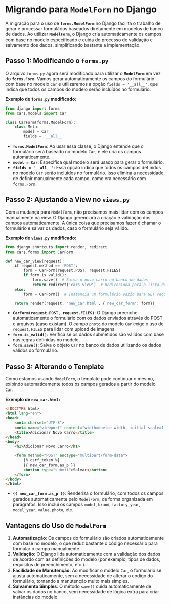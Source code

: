 # Migrando para `ModelForm` no Django

A migração para o uso de **`forms.ModelForm`** no Django facilita o trabalho de gerar e processar formulários baseados diretamente em modelos de banco de dados. Ao utilizar **`ModelForm`**, o Django cria automaticamente os campos com base no modelo especificado e cuida do processo de validação e salvamento dos dados, simplificando bastante a implementação.

## Passo 1: Modificando o `forms.py`

O arquivo `forms.py` agora será modificado para utilizar o **`ModelForm`** em vez do **`forms.Form`**. Vamos gerar automaticamente os campos do formulário com base no modelo `Car` e utilizaremos a opção `fields = '__all__'`, que indica que todos os campos do modelo serão incluídos no formulário.

**Exemplo de `forms.py` modificado:**
```python
from django import forms
from cars.models import Car

class CarForm(forms.ModelForm):
    class Meta:
        model = Car
        fields = '__all__'
```

- **`forms.ModelForm`**: Ao usar essa classe, o Django entende que o formulário será baseado no modelo `Car`, e ele cria os campos automaticamente.
- **`model = Car`**: Especifica qual modelo será usado para gerar o formulário.
- **`fields = '__all__'`**: Essa opção indica que todos os campos definidos no modelo `Car` serão incluídos no formulário. Isso elimina a necessidade de definir manualmente cada campo, como era necessário com `forms.Form`.

## Passo 2: Ajustando a View no `views.py`

Com a mudança para `ModelForm`, não precisamos mais lidar com os campos manualmente na view. O Django gerenciará a criação e validação dos campos automaticamente. A única coisa que precisamos fazer é chamar o formulário e salvar os dados, caso o formulário seja válido.

**Exemplo de `views.py` modificado:**
```python
from django.shortcuts import render, redirect
from cars.forms import CarForm

def new_car_view(request):
    if request.method == 'POST':
        form = CarForm(request.POST, request.FILES)
        if form.is_valid():
            form.save()  # Salva o novo carro no banco de dados
            return redirect('cars_view')  # Redireciona para a lista de carros após salvar
    else:
        form = CarForm()  # Instancia um formulário vazio para GET requests

    return render(request, 'new_car.html', {'new_car_form': form})
```

- **`CarForm(request.POST, request.FILES)`**: O Django preenche automaticamente o formulário com os dados enviados através do POST e arquivos (caso existam). O campo `photo` do modelo `Car` exige o uso de `request.FILES` para lidar com upload de imagens.
- **`form.is_valid()`**: Verifica se os dados submetidos são válidos com base nas regras definidas no modelo.
- **`form.save()`**: Salva o objeto `Car` no banco de dados utilizando os dados válidos do formulário.

## Passo 3: Alterando o Template

Como estamos usando `ModelForm`, o template pode continuar o mesmo, exibindo automaticamente todos os campos gerados a partir do modelo `Car`.

**Exemplo de `new_car.html`:**
```html
<!DOCTYPE html>
<html lang="en">
<head>
    <meta charset="UTF-8">
    <meta name="viewport" content="width=device-width, initial-scale=1.0">
    <title>Adicionar Novo Carro</title>
</head>
<body>
    <h1>Adicionar Novo Carro</h1>

    <form method="POST" enctype="multipart/form-data">
        {% csrf_token %}
        {{ new_car_form.as_p }}
        <button type="submit">Salvar</button>
    </form>
</body>
</html>
```

- **`{{ new_car_form.as_p }}`**: Renderiza o formulário, com todos os campos gerados automaticamente pelo `ModelForm`, de forma organizada em parágrafos. Isso inclui os campos `model`, `brand`, `factory_year`, `model_year`, `value`, `photo`, etc.

## Vantagens do Uso de `ModelForm`

1. **Automatização**: Os campos do formulário são criados automaticamente com base no modelo, o que reduz bastante o código necessário para formular o campo manualmente.
2. **Validação**: O Django lida automaticamente com a validação dos dados de acordo com as definições do modelo (por exemplo, tipos de dados, requisitos de preenchimento, etc.).
3. **Facilidade de Manutenção**: Ao modificar o modelo `Car`, o formulário se ajusta automaticamente, sem a necessidade de alterar o código do formulário, tornando a manutenção muito mais simples.
4. **Salvamento Simples**: O método `save()` cuida automaticamente de salvar os dados no banco, sem necessidade de lógica extra para criar instâncias do modelo.
